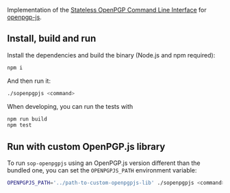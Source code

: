 Implementation of the [Stateless OpenPGP Command Line Interface] for [openpgp-js].


[Stateless OpenPGP Command Line Interface]: https://tools.ietf.org/html/draft-dkg-openpgp-stateless-cli-02
[openpgp-js]: https://openpgpjs.org/

## Install, build and run

Install the dependencies and build the binary (Node.js and npm required):

```sh
npm i
```

And then run it:
```sh
./sopenpgpjs <command>
```

When developing, you can run the tests with

```sh
npm run build
npm test
```

## Run with custom OpenPGP.js library

To run `sop-openpgpjs` using an OpenPGP.js version different than the bundled one, you can set the `OPENPGPJS_PATH` environment variable:
```sh
OPENPGPJS_PATH='../path-to-custom-openpgpjs-lib' ./sopenpgpjs <command>
```
